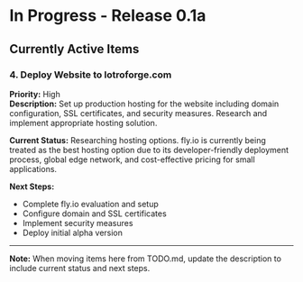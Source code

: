 # In Progress - Release 0.1a

## Currently Active Items

### 4. Deploy Website to lotroforge.com
**Priority:** High  
**Description:** Set up production hosting for the website including domain configuration, SSL certificates, and security measures. Research and implement appropriate hosting solution.

**Current Status:** Researching hosting options. fly.io is currently being treated as the best hosting option due to its developer-friendly deployment process, global edge network, and cost-effective pricing for small applications.

**Next Steps:** 
- Complete fly.io evaluation and setup
- Configure domain and SSL certificates
- Implement security measures
- Deploy initial alpha version

---

**Note:** When moving items here from TODO.md, update the description to include current status and next steps. 